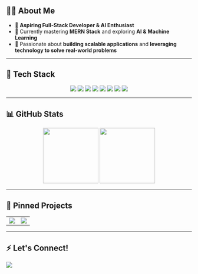 

## 👩‍💻 **About Me**
- 🚀 **Aspiring Full-Stack Developer & AI Enthusiast**  
- 🔭 Currently mastering **MERN Stack** and exploring **AI & Machine Learning**  
- 🌱 Passionate about **building scalable applications** and **leveraging technology to solve real-world problems**  

---

## 🚀 **Tech Stack**
<p align="center">
 <img src="https://img.shields.io/badge/-HTML5-E34F26?style=for-the-badge&logo=html5&logoColor=white">
  <img src="https://img.shields.io/badge/-CSS3-1572B6?style=for-the-badge&logo=css3">
  <img src="https://img.shields.io/badge/-JavaScript-F7DF1E?style=for-the-badge&logo=javascript&logoColor=black">
  <img src="https://img.shields.io/badge/-TypeScript-3178C6?style=for-the-badge&logo=typescript&logoColor=white">
  <img src="https://img.shields.io/badge/-React-61DAFB?style=for-the-badge&logo=react&logoColor=black">
  <img src="https://img.shields.io/badge/-Node.js-339933?style=for-the-badge&logo=node.js&logoColor=white">
  <img src="https://img.shields.io/badge/-Express.js-000000?style=for-the-badge&logo=express&logoColor=white">
  <img src="https://img.shields.io/badge/-MongoDB-47A248?style=for-the-badge&logo=mongodb&logoColor=white">
</p>

---

## 📊 **GitHub Stats**
<p align="center">
  <img src="https://github-readme-stats.vercel.app/api?username=SharonKariuki&show_icons=true&theme=radical" height="150">
 <img src="https://github-readme-stats.vercel.app/api/top-langs/?username=SharonKariuki&layout=compact&theme=radical" height="150">

</p>

---

## 📌 **Pinned Projects**
<table>
  <tr>
    <td><a href="https://github.com/SharonKariuki/project1"><img src="https://img.shields.io/badge/-Project1-blue?style=flat"></a></td>
    <td><a href="https://github.com/SharonKariuki/project2"><img src="https://img.shields.io/badge/-Project2-red?style=flat"></a></td>
  </tr>
</table>

---

## ⚡ **Let's Connect!**
<p align="center">
  
  <a href="mailto:sharonmugure66@gmail.com"><img src="https://img.shields.io/badge/Email-Contact-red?style=for-the-badge&logo=gmail"></a>
</p>


